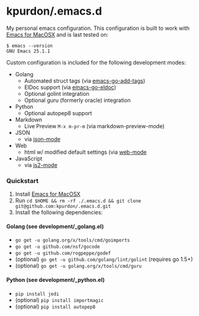 # kpurdon/.emacs.d

My personal emacs configuration. This configuration is built to work with [Emacs for MacOSX](http://emacsformacosx.com/) and is last tested on:

```
$ emacs --version
GNU Emacs 25.1.1
```

Custom configuration is included for the following development modes:

* Golang
    * Automated struct tags (via [emacs-go-add-tags](https://github.com/syohex/emacs-go-add-tags))
    * ElDoc support (via [emacs-go-eldoc](https://github.com/syohex/emacs-go-eldoc))
    * Optional golint integration
    * Optional guru (formerly oracle) integration
* Python
    * Optional autopep8 support
* Markdown
    * Live Preview `M-x m-pr-m` (via markdown-preview-mode)
* JSON
    * via [json-mode](https://github.com/joshwnj/json-mode)
* Web
    * html w/ modified default settings (via [web-mode](http://web-mode.org/)
* JavaScript
    * via [js2-mode](https://github.com/mooz/js2-mode)

### Quickstart

1. Install [Emacs for MacOSX](http://emacsformacosx.com/)
2. Run `cd $HOME && rm -rf ./.emacs.d && git clone git@github.com:kpurdon/.emacs.d.git`
3. Install the following dependencies:

#### Golang (see development/_golang.el)

* `go get -u golang.org/x/tools/cmd/goimports`
* `go get -u github.com/nsf/gocode`
* `go get -u github.com/rogpeppe/godef`
* (optional) `go get -u github.com/golang/lint/golint` (requires go 1.5+)
* (optional) `go get -u golang.org/x/tools/cmd/guru`

#### Python (see development/_python.el)

* `pip install jedi`
* (optional) `pip install importmagic`
* (optional) `pip install autopep8`
